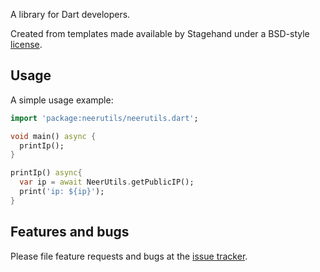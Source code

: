 A library for Dart developers.

Created from templates made available by Stagehand under a BSD-style
[license](https://github.com/dart-lang/stagehand/blob/master/LICENSE).

## Usage

A simple usage example:

```dart
import 'package:neerutils/neerutils.dart';

void main() async {
  printIp();
}

printIp() async{
  var ip = await NeerUtils.getPublicIP();
  print('ip: ${ip}');
}

```

## Features and bugs

Please file feature requests and bugs at the [issue tracker][tracker].

[tracker]: http://example.com/issues/replaceme
